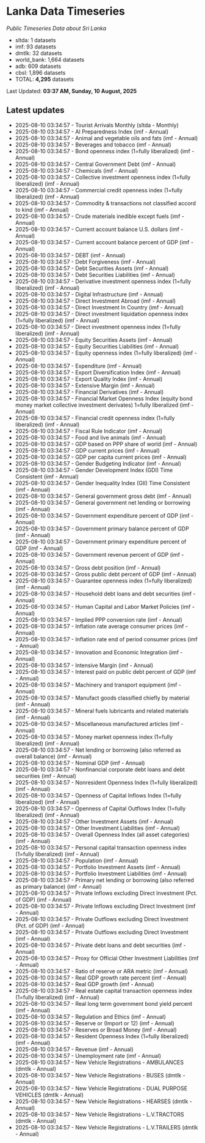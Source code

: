 # Lanka Data Timeseries
*Public Timeseries Data about Sri Lanka*

* sltda: 1 datasets
* imf: 93 datasets
* dmtlk: 32 datasets
* world_bank: 1,664 datasets
* adb: 609 datasets
* cbsl: 1,896 datasets
* TOTAL: **4,295** datasets

Last Updated: **03:37 AM, Sunday, 10 August, 2025**

## Latest updates

* 2025-08-10 03:34:57 - Tourist Arrivals Monthly (sltda - Monthly)
* 2025-08-10 03:34:57 - AI Preparedness Index (imf - Annual)
* 2025-08-10 03:34:57 - Animal and vegetable oils and fats (imf - Annual)
* 2025-08-10 03:34:57 - Beverages and tobacco (imf - Annual)
* 2025-08-10 03:34:57 - Bond openness index (1=fully liberalized) (imf - Annual)
* 2025-08-10 03:34:57 - Central Government Debt (imf - Annual)
* 2025-08-10 03:34:57 - Chemicals (imf - Annual)
* 2025-08-10 03:34:57 - Collective investment openness index (1=fully liberalized) (imf - Annual)
* 2025-08-10 03:34:57 - Commercial credit openness index (1=fully liberalized) (imf - Annual)
* 2025-08-10 03:34:57 - Commodity & transactions not classified accord to kind (imf - Annual)
* 2025-08-10 03:34:57 - Crude materials inedible except fuels (imf - Annual)
* 2025-08-10 03:34:57 - Current account balance U.S. dollars (imf - Annual)
* 2025-08-10 03:34:57 - Current account balance percent of GDP (imf - Annual)
* 2025-08-10 03:34:57 - DEBT (imf - Annual)
* 2025-08-10 03:34:57 - Debt Forgiveness (imf - Annual)
* 2025-08-10 03:34:57 - Debt Securities Assets (imf - Annual)
* 2025-08-10 03:34:57 - Debt Securities Liabilities (imf - Annual)
* 2025-08-10 03:34:57 - Derivative investment openness index (1=fully liberalized) (imf - Annual)
* 2025-08-10 03:34:57 - Digital Infrastructure (imf - Annual)
* 2025-08-10 03:34:57 - Direct Investment Abroad (imf - Annual)
* 2025-08-10 03:34:57 - Direct Investment In Country (imf - Annual)
* 2025-08-10 03:34:57 - Direct investment liquidation openness index (1=fully liberalized) (imf - Annual)
* 2025-08-10 03:34:57 - Direct investment openness index (1=fully liberalized) (imf - Annual)
* 2025-08-10 03:34:57 - Equity Securities Assets (imf - Annual)
* 2025-08-10 03:34:57 - Equity Securities Liabilities (imf - Annual)
* 2025-08-10 03:34:57 - Equity openness index (1=fully liberalized) (imf - Annual)
* 2025-08-10 03:34:57 - Expenditure (imf - Annual)
* 2025-08-10 03:34:57 - Export Diversification Index (imf - Annual)
* 2025-08-10 03:34:57 - Export Quality Index (imf - Annual)
* 2025-08-10 03:34:57 - Extensive Margin (imf - Annual)
* 2025-08-10 03:34:57 - Financial Derivatives (imf - Annual)
* 2025-08-10 03:34:57 - Financial Market Openness Index (equity bond money market collective investment derivates) 1=fully liberalized (imf - Annual)
* 2025-08-10 03:34:57 - Financial credit openness index (1=fully liberalized) (imf - Annual)
* 2025-08-10 03:34:57 - Fiscal Rule Indicator (imf - Annual)
* 2025-08-10 03:34:57 - Food and live animals (imf - Annual)
* 2025-08-10 03:34:57 - GDP based on PPP share of world (imf - Annual)
* 2025-08-10 03:34:57 - GDP current prices (imf - Annual)
* 2025-08-10 03:34:57 - GDP per capita current prices (imf - Annual)
* 2025-08-10 03:34:57 - Gender Budgeting Indicator (imf - Annual)
* 2025-08-10 03:34:57 - Gender Development Index (GDI) Time Consistent (imf - Annual)
* 2025-08-10 03:34:57 - Gender Inequality Index (GII) Time Consistent (imf - Annual)
* 2025-08-10 03:34:57 - General government gross debt (imf - Annual)
* 2025-08-10 03:34:57 - General government net lending or borrowing (imf - Annual)
* 2025-08-10 03:34:57 - Government expenditure percent of GDP (imf - Annual)
* 2025-08-10 03:34:57 - Government primary balance percent of GDP (imf - Annual)
* 2025-08-10 03:34:57 - Government primary expenditure percent of GDP (imf - Annual)
* 2025-08-10 03:34:57 - Government revenue percent of GDP (imf - Annual)
* 2025-08-10 03:34:57 - Gross debt position (imf - Annual)
* 2025-08-10 03:34:57 - Gross public debt percent of GDP (imf - Annual)
* 2025-08-10 03:34:57 - Guarantee openness index (1=fully liberalized) (imf - Annual)
* 2025-08-10 03:34:57 - Household debt loans and debt securities (imf - Annual)
* 2025-08-10 03:34:57 - Human Capital and Labor Market Policies (imf - Annual)
* 2025-08-10 03:34:57 - Implied PPP conversion rate (imf - Annual)
* 2025-08-10 03:34:57 - Inflation rate average consumer prices (imf - Annual)
* 2025-08-10 03:34:57 - Inflation rate end of period consumer prices (imf - Annual)
* 2025-08-10 03:34:57 - Innovation and Economic Integration (imf - Annual)
* 2025-08-10 03:34:57 - Intensive Margin (imf - Annual)
* 2025-08-10 03:34:57 - Interest paid on public debt percent of GDP (imf - Annual)
* 2025-08-10 03:34:57 - Machinery and transport equipment (imf - Annual)
* 2025-08-10 03:34:57 - Manufact goods classified chiefly by material (imf - Annual)
* 2025-08-10 03:34:57 - Mineral fuels lubricants and related materials (imf - Annual)
* 2025-08-10 03:34:57 - Miscellaneous manufactured articles (imf - Annual)
* 2025-08-10 03:34:57 - Money market openness index (1=fully liberalized) (imf - Annual)
* 2025-08-10 03:34:57 - Net lending or borrowing (also referred as overall balance) (imf - Annual)
* 2025-08-10 03:34:57 - Nominal GDP (imf - Annual)
* 2025-08-10 03:34:57 - Nonfinancial corporate debt loans and debt securities (imf - Annual)
* 2025-08-10 03:34:57 - Nonresident Openness Index (1=fully liberalized) (imf - Annual)
* 2025-08-10 03:34:57 - Openness of Capital Inflows Index (1=fully liberalized) (imf - Annual)
* 2025-08-10 03:34:57 - Openness of Capital Outflows Index (1=fully liberalized) (imf - Annual)
* 2025-08-10 03:34:57 - Other Investment Assets (imf - Annual)
* 2025-08-10 03:34:57 - Other Investment Liabilities (imf - Annual)
* 2025-08-10 03:34:57 - Overall Openness Index (all asset categories) (imf - Annual)
* 2025-08-10 03:34:57 - Personal capital transaction openness index (1=fully liberalized) (imf - Annual)
* 2025-08-10 03:34:57 - Population (imf - Annual)
* 2025-08-10 03:34:57 - Portfolio Investment Assets (imf - Annual)
* 2025-08-10 03:34:57 - Portfolio Investment Liabilities (imf - Annual)
* 2025-08-10 03:34:57 - Primary net lending or borrowing (also referred as primary balance) (imf - Annual)
* 2025-08-10 03:34:57 - Private Inflows excluding Direct Investment (Pct. of GDP) (imf - Annual)
* 2025-08-10 03:34:57 - Private Inflows excluding Direct Investment (imf - Annual)
* 2025-08-10 03:34:57 - Private Outflows excluding Direct Investment (Pct. of GDP) (imf - Annual)
* 2025-08-10 03:34:57 - Private Outflows excluding Direct Investment (imf - Annual)
* 2025-08-10 03:34:57 - Private debt loans and debt securities (imf - Annual)
* 2025-08-10 03:34:57 - Proxy for Official Other Investment Liabilities (imf - Annual)
* 2025-08-10 03:34:57 - Ratio of reserve or ARA metric (imf - Annual)
* 2025-08-10 03:34:57 - Real GDP growth rate percent (imf - Annual)
* 2025-08-10 03:34:57 - Real GDP growth (imf - Annual)
* 2025-08-10 03:34:57 - Real estate capital transaction openness index (1=fully liberalized) (imf - Annual)
* 2025-08-10 03:34:57 - Real long term government bond yield percent (imf - Annual)
* 2025-08-10 03:34:57 - Regulation and Ethics (imf - Annual)
* 2025-08-10 03:34:57 - Reserve or (Import or 12) (imf - Annual)
* 2025-08-10 03:34:57 - Reserves or Broad Money (imf - Annual)
* 2025-08-10 03:34:57 - Resident Openness Index (1=fully liberalized) (imf - Annual)
* 2025-08-10 03:34:57 - Revenue (imf - Annual)
* 2025-08-10 03:34:57 - Unemployment rate (imf - Annual)
* 2025-08-10 03:34:57 - New Vehicle Registrations - AMBULANCES (dmtlk - Annual)
* 2025-08-10 03:34:57 - New Vehicle Registrations - BUSES (dmtlk - Annual)
* 2025-08-10 03:34:57 - New Vehicle Registrations - DUAL PURPOSE VEHICLES (dmtlk - Annual)
* 2025-08-10 03:34:57 - New Vehicle Registrations - HEARSES (dmtlk - Annual)
* 2025-08-10 03:34:57 - New Vehicle Registrations - L.V.TRACTORS (dmtlk - Annual)
* 2025-08-10 03:34:57 - New Vehicle Registrations - L.V.TRAILERS (dmtlk - Annual)